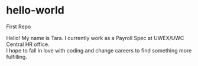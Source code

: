# hello-world
First Repo

Hello!  My name is Tara.  I currently work as a Payroll Spec at UWEX/UWC Central HR office.  
I hope to fall in love with coding and change careers to find something more fulfilling.
